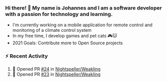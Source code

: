 ### Hi there! 👋 My name is Johannes and I am a software developer with a passion for technology and learning.   
- I'm currently working on a mobile application for remote control and monitoring of a climate control system
- In my free time, I develop games and pet cats 🎮🐱
- 2021 Goals: Contribute more to Open Source projects

### :zap: Recent Activity
<!--START_SECTION:activity-->
1. 💪 Opened PR [#24](https://github.com/Nightspeller/Weakling/pull/24) in [Nightspeller/Weakling](https://github.com/Nightspeller/Weakling)
2. 💪 Opened PR [#23](https://github.com/Nightspeller/Weakling/pull/23) in [Nightspeller/Weakling](https://github.com/Nightspeller/Weakling)
<!--END_SECTION:activity-->

